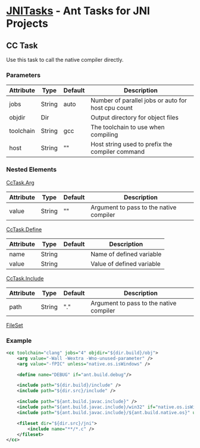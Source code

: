 [JNITasks](https://github.com/kwhat/ant-jni-tasks/) - Ant Tasks for JNI Projects
===========================================================================

## CC Task

Use this task to call the native compiler directly.


### Parameters

| Attribute      | Type     | Default                | Description
|----------------|----------|------------------------|-----------------------------------------------------------------
| jobs           | String   | auto                   | Number of parallel jobs or auto for host cpu count
| objdir         | Dir      |                        | Output directory for object files
| toolchain      | String   | gcc                    | The toolchain to use when compiling
| host           | String   | ""                     | Host string used to prefix the compiler command


### Nested Elements

[CcTask.Arg](CCTASK.md)

| Attribute      | Type     | Default                | Description
|----------------|----------|------------------------|-----------------------------------------------------------------
| value          | String   | ""                     | Argument to pass to the native compiler

[CcTask.Define](CCTASK.md)

| Attribute      | Type     | Default                | Description
|----------------|----------|------------------------|-----------------------------------------------------------------
| name           | String   |                        | Name of defined variable
| value          | String   |                        | Value of defined variable

[CcTask.Include](CCTASK.md)

| Attribute      | Type     | Default                | Description
|----------------|----------|------------------------|-----------------------------------------------------------------
| path           | String   | "."                    | Argument to pass to the native compiler

[FileSet](https://ant.apache.org/manual/Types/fileset.html)

### Example

```XML
<cc toolchain="clang" jobs="4" objdir="${dir.build}/obj">
	<arg value="-Wall -Wextra -Wno-unused-parameter" />
	<arg value="-fPIC" unless="native.os.isWindows" />

	<define name="DEBUG" if="ant.build.debug"/>

	<include path="${dir.build}/include" />
	<include path="${dir.src}/include" />

	<include path="${ant.build.javac.include}" />
	<include path="${ant.build.javac.include}/win32" if="native.os.isWindows"/>
	<include path="${ant.build.javac.include}/${ant.build.native.os}" unless="native.os.isWindows"/>

	<fileset dir="${dir.src}/jni">
		<include name="**/*.c" />
	</fileset>
</cc>
```
